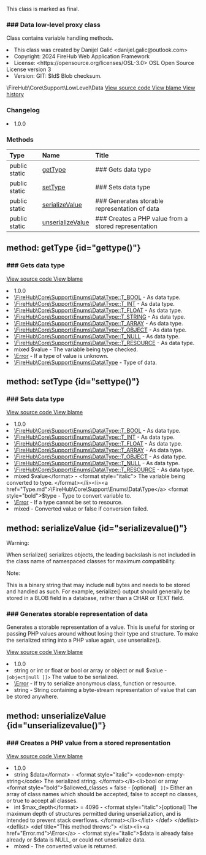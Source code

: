 <title># Data</title>

<code-block lang="php">
<![CDATA[final class \FireHub\Core\Support\LowLevel\Data()]]>
</code-block>





<tip>
    <p>
        This class is marked as <format style="bold">final</format>.
    </p>
</tip>







### ### Data low-level proxy class

<p><format style="italic">Class contains variable handling methods.</format></p>

<deflist>
    <def title="Class basic info:">
        <list><li>This class was created by Danijel Galić &lt;danijel.galic@outlook.com&gt;</li><li>Copyright: 2024 FireHub Web Application Framework</li><li>License: &lt;https://opensource.org/licenses/OSL-3.0&gt; OSL Open Source License version 3</li><li>Version: GIT: $Id$ Blob checksum.</li></list>
    </def>
</deflist>

<deflist><def title="Fully Qualified Class Name:">
        \FireHub\Core\Support\LowLevel\Data
    </def><def title="Source code:">
        <a href="https://github.com/The-FireHub-Project/Core/blob/develop-pre-alpha-m1/src/support/lowlevel/firehub.Data.php#L33">
            View source code
        </a>
    </def>
    <def title="Blame:">
        <a href="https://github.com/The-FireHub-Project/Core/blame/develop-pre-alpha-m1/src/support/lowlevel/firehub.Data.php">
            View blame
        </a>
    </def>
    <def title="History:">
        <a href="https://github.com/The-FireHub-Project/Core/commits/develop-pre-alpha-m1/src/support/lowlevel/firehub.Data.php">
            View history
        </a>
    </def></deflist>
### Changelog
<deflist>
    <def title="Version history:">
        <list><li>1.0.0</li></list>
    </def>
</deflist>


### Methods
| Type | Name | Title |
|:-----|:-----|:------|
|public static |<a href="#gettype()">getType</a>|### Gets data type|
|public static |<a href="#settype()">setType</a>|### Sets data type|
|public static |<a href="#serializevalue()">serializeValue</a>|### Generates storable representation of data|
|public static |<a href="#unserializevalue()">unserializeValue</a>|### Creates a PHP value from a stored representation|

## method: getType {id="gettype()"}

<code-block lang="php">
    <![CDATA[public static Data::getType(mixed $value):\FireHub\Core\Support\Enums\Data\Type]]>
</code-block>













### ### Gets data type



<deflist><def title="Source code:">
                <a href="https://github.com/The-FireHub-Project/Core/blob/develop-pre-alpha-m1/src/support/lowlevel/firehub.Data.php#L56">
                    View source code
                </a>
            </def>
            <def title="Blame:">
                <a href="https://github.com/The-FireHub-Project/Core/blame/develop-pre-alpha-m1/src/support/lowlevel/firehub.Data.php#L56">
                    View blame
                </a>
            </def></deflist>
<deflist>
    <def title="Version history:">
        <list><li>1.0.0</li></list>
    </def>
</deflist>
<deflist>
    <def title="This method uses:">
        <list><li><a href="Type.md#t_bool">\FireHub\Core\Support\Enums\Data\Type::T_BOOL</a>  - <format style="italic">As data type.</format></li><li><a href="Type.md#t_int">\FireHub\Core\Support\Enums\Data\Type::T_INT</a>  - <format style="italic">As data type.</format></li><li><a href="Type.md#t_float">\FireHub\Core\Support\Enums\Data\Type::T_FLOAT</a>  - <format style="italic">As data type.</format></li><li><a href="Type.md#t_string">\FireHub\Core\Support\Enums\Data\Type::T_STRING</a>  - <format style="italic">As data type.</format></li><li><a href="Type.md#t_array">\FireHub\Core\Support\Enums\Data\Type::T_ARRAY</a>  - <format style="italic">As data type.</format></li><li><a href="Type.md#t_object">\FireHub\Core\Support\Enums\Data\Type::T_OBJECT</a>  - <format style="italic">As data type.</format></li><li><a href="Type.md#t_null">\FireHub\Core\Support\Enums\Data\Type::T_NULL</a>  - <format style="italic">As data type.</format></li><li><a href="Type.md#t_resource">\FireHub\Core\Support\Enums\Data\Type::T_RESOURCE</a>  - <format style="italic">As data type.</format></li></list>
    </def>
</deflist>
<deflist>
    <def title="This method has parameters:">
        <list><li>mixed <format style="bold">$value</format> - <format style="italic">
The variable being type checked.
</format></li></list>
    </def>
</deflist>
<deflist>
    <def title="This method throws:">
        <list><li><a href="Error.md">\Error</a> - <format style="italic">If a type of value is unknown.</format></li></list>
    </def>
</deflist>
<deflist>
    <def title="This method returns:">
        <list><li><a href="Type.md">\FireHub\Core\Support\Enums\Data\Type</a> - <format style="italic">Type of data.</format></li></list>
    </def>
</deflist>
## method: setType {id="settype()"}

<code-block lang="php">
    <![CDATA[public static Data::setType(mixed $value, \FireHub\Core\Support\Enums\Data\Type $type):mixed]]>
</code-block>













### ### Sets data type



<deflist><def title="Source code:">
                <a href="https://github.com/The-FireHub-Project/Core/blob/develop-pre-alpha-m1/src/support/lowlevel/firehub.Data.php#L114">
                    View source code
                </a>
            </def>
            <def title="Blame:">
                <a href="https://github.com/The-FireHub-Project/Core/blame/develop-pre-alpha-m1/src/support/lowlevel/firehub.Data.php#L114">
                    View blame
                </a>
            </def></deflist>
<deflist>
    <def title="Version history:">
        <list><li>1.0.0</li></list>
    </def>
</deflist>
<deflist>
    <def title="This method uses:">
        <list><li><a href="Type.md#t_bool">\FireHub\Core\Support\Enums\Data\Type::T_BOOL</a>  - <format style="italic">As data type.</format></li><li><a href="Type.md#t_int">\FireHub\Core\Support\Enums\Data\Type::T_INT</a>  - <format style="italic">As data type.</format></li><li><a href="Type.md#t_float">\FireHub\Core\Support\Enums\Data\Type::T_FLOAT</a>  - <format style="italic">As data type.</format></li><li><a href="Type.md#t_array">\FireHub\Core\Support\Enums\Data\Type::T_ARRAY</a>  - <format style="italic">As data type.</format></li><li><a href="Type.md#t_object">\FireHub\Core\Support\Enums\Data\Type::T_OBJECT</a>  - <format style="italic">As data type.</format></li><li><a href="Type.md#t_null">\FireHub\Core\Support\Enums\Data\Type::T_NULL</a>  - <format style="italic">As data type.</format></li><li><a href="Type.md#t_resource">\FireHub\Core\Support\Enums\Data\Type::T_RESOURCE</a>  - <format style="italic">As data type.</format></li></list>
    </def>
</deflist>
<deflist>
    <def title="This method has parameters:">
        <list><li>mixed <format style="bold">$value</format> - <format style="italic">
The variable being converted to type.
</format></li><li><a href="Type.md">\FireHub\Core\Support\Enums\Data\Type</a> <format style="bold">$type</format> - <format style="italic">
Type to convert variable to.
</format></li></list>
    </def>
</deflist>
<deflist>
    <def title="This method throws:">
        <list><li><a href="Error.md">\Error</a> - <format style="italic">If a type cannot be set to resource.</format></li></list>
    </def>
</deflist>
<deflist>
    <def title="This method returns:">
        <list><li>mixed - <format style="italic">Converted value or false if conversion failed.</format></li></list>
    </def>
</deflist>
## method: serializeValue {id="serializevalue()"}

<code-block lang="php">
    <![CDATA[public static Data::serializeValue(string|int|float|bool|array|object|null $value):string]]>
</code-block>











<warning>
                <p><format style="bold">Warning:</format></p>
                <p>When serialize() serializes objects, the leading backslash is not included in the class name of
namespaced classes for maximum compatibility.</p>
            </warning><note>
                <p><format style="bold">Note:</format></p>
                <p>This is a binary string that may include null bytes and needs to be stored and handled as such. For
example, serialize() output should generally be stored in a BLOB field in a database, rather than a CHAR or
TEXT field.</p>
            </note>

### ### Generates storable representation of data

<p><format style="italic">Generates a storable representation of a value.
This is useful for storing or passing PHP values around without losing their type and structure.
To make the serialized string into a PHP value again, use unserialize().</format></p>

<deflist><def title="Source code:">
                <a href="https://github.com/The-FireHub-Project/Core/blob/develop-pre-alpha-m1/src/support/lowlevel/firehub.Data.php#L158">
                    View source code
                </a>
            </def>
            <def title="Blame:">
                <a href="https://github.com/The-FireHub-Project/Core/blame/develop-pre-alpha-m1/src/support/lowlevel/firehub.Data.php#L158">
                    View blame
                </a>
            </def></deflist>
<deflist>
    <def title="Version history:">
        <list><li>1.0.0</li></list>
    </def>
</deflist>
<deflist>
    <def title="This method has parameters:">
        <list><li>string or int or float or bool or array or object or null <format style="bold">$value</format> - <format style="italic">
<code><![CDATA[ scalar|array<array-key, mixed>|object|null ]]></code>
The value to be serialized.
</format></li></list>
    </def>
</deflist>
<deflist>
    <def title="This method throws:">
        <list><li><a href="Error.md">\Error</a> - <format style="italic">If try to serialize anonymous class, function or resource.</format></li></list>
    </def>
</deflist>
<deflist>
    <def title="This method returns:">
        <list><li>string - <format style="italic">String containing a byte-stream representation of value that can be stored anywhere.</format></li></list>
    </def>
</deflist>
## method: unserializeValue {id="unserializevalue()"}

<code-block lang="php">
    <![CDATA[public static Data::unserializeValue(string $data, bool|array $allowed_classes = false, int $max_depth = 4096):mixed]]>
</code-block>













### ### Creates a PHP value from a stored representation



<deflist><def title="Source code:">
                <a href="https://github.com/The-FireHub-Project/Core/blob/develop-pre-alpha-m1/src/support/lowlevel/firehub.Data.php#L188">
                    View source code
                </a>
            </def>
            <def title="Blame:">
                <a href="https://github.com/The-FireHub-Project/Core/blame/develop-pre-alpha-m1/src/support/lowlevel/firehub.Data.php#L188">
                    View blame
                </a>
            </def></deflist>
<deflist>
    <def title="Version history:">
        <list><li>1.0.0</li></list>
    </def>
</deflist>
<deflist>
    <def title="This method has parameters:">
        <list><li>string <format style="bold">$data</format> - <format style="italic">
<code>non-empty-string</code>
The serialized string.
</format></li><li>bool or array <format style="bold">$allowed_classes</format> = false - <format style="italic">[optional] 
<code><![CDATA[ bool|array<class-string> ]]></code>
Either an array of class names which should be accepted, false to accept no classes,
or true to accept all classes.
</format></li><li>int <format style="bold">$max_depth</format> = 4096 - <format style="italic">[optional] 
The maximum depth of structures permitted during unserialization, and is intended to prevent stack overflows.
</format></li></list>
    </def>
</deflist>
<deflist>
    <def title="This method throws:">
        <list><li><a href="Error.md">\Error</a> - <format style="italic">$data is already false already or $data is NULL, or could not unserialize data.</format></li></list>
    </def>
</deflist>
<deflist>
    <def title="This method returns:">
        <list><li>mixed - <format style="italic">The converted value is returned.</format></li></list>
    </def>
</deflist>